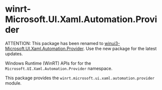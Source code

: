 <!-- warning: Please don't edit this file. It was automatically generated. -->

# winrt-Microsoft.UI.Xaml.Automation.Provider

ATTENTION: This package has been renamed to
[winui3-Microsoft.UI.Xaml.Automation.Provider](https://pypi.org/project/winui3-Microsoft.UI.Xaml.Automation.Provider/).
Use the new package for the latest updates.

Windows Runtime (WinRT) APIs for for the `Microsoft.UI.Xaml.Automation.Provider` namespace.

This package provides the `winrt.microsoft.ui.xaml.automation.provider` module.
